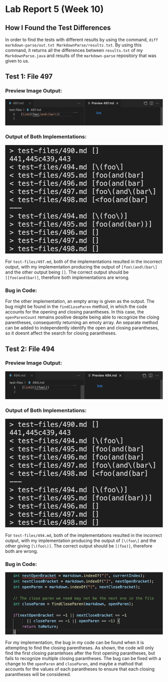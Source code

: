 # Lab Report 5 (Week 10)

## How I Found the Test Differences

In order to find the tests with different results by using the command, `diff markdown-parse/out.txt MarkdownParse/results.txt`.  By using this command, it returns all the differences between `results.txt` of my `MarkdownParse.java` and results of the `markdown-parse` repository that was given to us.

## Test 1: File 497

### Preview Image Output:
![File497](497.png)

### Output of Both Implementations:
![File494](494diff.png)

For `test-files/497.md`, both of the implementations resulted in the incorrect output, with my implementation producing the output of `[foo\(and\(bar\]` and the other output being `[]`. The correct output should be `[[foo(and(bar)]`, therefore both implementations are wrong.  

### Bug in Code:

For the other implementation, an empty array is given as the output. The bug might be found in the `findCLoseParen` method, in which the code accounts for the opening and closing parantheses. In this case, the `openParenCount` remains positive despite being able to recognize the cloing parentheses, consequently returning an emoty array. An separate method can be added to independently identify the open and closing parantheses, so it doesnt affect the search for closing parantheses.

## Test 2: File 494

### Preview Image Output:
![File494](494.png)

### Output of Both Implementations:
![File494](494diff.png)

For `test-files/494.md`, both of the implementations resulted in the incorrect output, with my implementation producing the output of `[\(foo\]` and the other giving `[\(foo\)]`. The correct output should be `[(foo)]`, therefore both are wrong. 

### Bug in Code:
![File494](494bug.png)

For my implementation, the bug in my code can be found when it is attempting to find the closing parentheses. As shown, the code will only find the first closing parantehses after the first opening parantheses, but fails to recognize multiple closing parantheses. The bug can be fixed with a change to the `openParen` and `closeParen`, and maybe a mathod that accounts for the values of each parantheses to ensure that each closing parantheses will be considered. 

